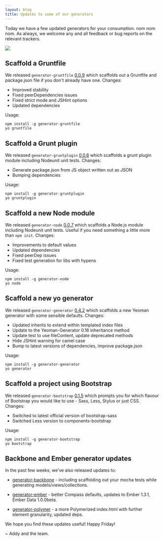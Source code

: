 ```yaml
---
layout: blog
title: Updates to some of our generators
---
```


Today we have a few updated generators for your consumption. nom nom nom. As always, we welcome any and all feedback or bug reports on the relevant trackers.

<img src="https://i.imgur.com/hSEppjX.gif">

## Scaffold a Gruntfile

We released `generator-gruntfile` [0.0.9](https://github.com/yeoman/generator-gruntfile/releases/tag/v0.0.9) which scaffolds out a Gruntfile and package.json file if you don't already have one. Changes:

* Improved stability
* Fixed peerDependencies issues
* Fixed strict mode and JSHint options
* Updated dependencies

Usage:

```
npm install -g generator-gruntfile
yo gruntfile
```

## Scaffold a Grunt plugin

We released `generator-gruntplugin` [0.0.6](https://github.com/yeoman/generator-gruntplugin/releases/tag/v0.0.6) which scaffolds a grunt plugin module including Nodeunit unit tests. Changes:

* Generate package.json from JS object written out as JSON
* Bumping dependencies

Usage:

```
npm install -g generator-gruntplugin
yo gruntplugin
```

## Scaffold a new Node module

We released `generator-node` [0.0.7](https://github.com/yeoman/generator-node/releases/tag/v0.0.7) which scaffolds a Node.js module including Nodeunit unit tests. Useful if you need something a little more than `npm init`. Changes:

* Improvements to default values
* Updated dependencies
* Fixed peerDep issues
* Fixed test generation for libs with hypens

Usage:

```
npm install -g generator-node
yo node
```

## Scaffold a new yo generator

We released `generator-generator` [0.4.2](https://github.com/yeoman/generator-generator/releases/tag/v0.4.2) which scaffolds a new Yeoman generator with some sensible defaults. Changes:

* Updated inherits to extend within templated index files
* Update to the Yeoman-Generator 0.16 inheritance method
* Update test to use fileContent, update deprecated methods
* Hide JSHint warning for camel case
* Bump to latest versions of dependencies, improve package.json

Usage:

```
npm install -g generator-generator
yo generator
```

## Scaffold a project using Bootstrap

We released `generator-bootstrap` [0.1.5](https://github.com/yeoman/generator-bootstrap/releases/tag/v0.1.5) which prompts you for which flavour of Bootstrap you would like to use - Sass, Less, Stylus or just CSS. Changes:

* Switched to latest official version of bootstrap-sass
* Switched Less version to components-bootstrap

Usage:

```
npm install -g generator-bootstrap
yo bootstrap
```

## Backbone and Ember generator updates

In the past few weeks, we've also released updates to:

* [generator-backbone](https://github.com/yeoman/generator-backbone/releases) - including scaffolding out your mocha tests while generating models/views/collections.

* [generator-ember](https://github.com/yeoman/generator-ember/releases) - better Compass defaults, updates to Ember 1.3.1, Ember Data 1.0.0beta.

* [generator-polymer](https://github.com/yeoman/generator-polymer/releases) - a more Polymerized index.html with further element granularity, updated deps.

We hope you find these updates useful! Happy Friday!

~ Addy and the team.
